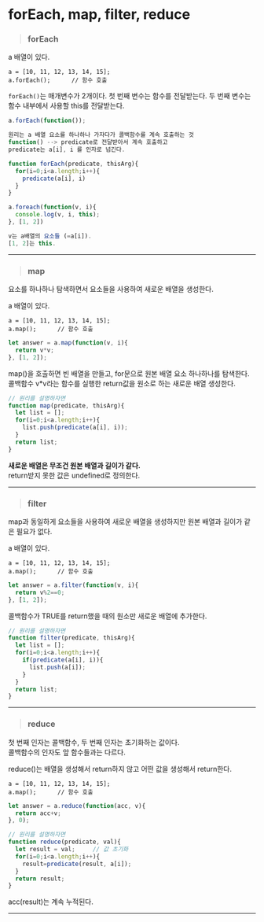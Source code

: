 # forEach, map, filter, reduce

> ### forEach
a 배열이 있다.
```
a = [10, 11, 12, 13, 14, 15];
a.forEach();      // 함수 호출
```

`forEach()`는 매개변수가 2개이다.
첫 번째 변수는 함수를 전달받는다.
두 번째 변수는 함수 내부에서 사용할 this를 전달받는다.
```jsx
a.forEach(function());

원리는 a 배열 요소를 하나하나 가자다가 콜백함수를 계속 호출하는 것
function() --> predicate로 전달받아서 계속 호출하고
predicate는 a[i], i 를 인자로 넘긴다.

function forEach(predicate, thisArg){
  for(i=0;i<a.length;i++){
    predicate(a[i], i)
  }
}
```
```jsx
a.foreach(function(v, i){
  console.log(v, i, this);
}, [1, 2])

v는 a배열의 요소들 (=a[i]).
[1, 2]는 this.
```
***
> ### map
요소를 하나하나 탐색하면서 요소들을 사용하여 새로운 배열을 생성한다.

a 배열이 있다.
```
a = [10, 11, 12, 13, 14, 15];
a.map();      // 함수 호출
```

```jsx
let answer = a.map(function(v, i){
  return v*v;
}, [1, 2]);
```
map()을 호출하면 빈 배열을 만들고, for문으로 원본 배열 요소 하나하나를 탐색한다.<br/>
콜백함수 v*v라는 함수를 실행한 return값을 원소로 하는 새로운 배열 생성한다.
```jsx
// 원리를 설명하자면
function map(predicate, thisArg){
  let list = [];
  for(i=0;i<a.length;i++){
    list.push(predicate(a[i], i));
  }
  return list;
}
```
**새로운 배열은 무조건 원본 배열과 길이가 같다.**<br/>
return받지 못한 값은 undefined로 정의한다.

***
> ### filter
map과 동일하게 요소들을 사용하여 새로운 배열을 생성하지만 원본 배열과 길이가 같은 필요가 없다.

a 배열이 있다.
```
a = [10, 11, 12, 13, 14, 15];
a.map();      // 함수 호출
```

```jsx
let answer = a.filter(function(v, i){
  return v%2==0;
}, [1, 2]);
```
콜백함수가 TRUE를 return했을 때의 원소만 새로운 배열에 추가한다.
```jsx
// 원리를 설명하자면
function filter(predicate, thisArg){
  let list = [];
  for(i=0;i<a.length;i++){
    if(predicate(a[i], i)){
      list.push(a[i]);
    }
  }
  return list;
}
```
***
> ### reduce
첫 번째 인자는 콜백함수, 두 번째 인자는 초기화하는 값이다.<br/>
콜백함수의 인자도 앞 함수들과는 다르다.

reduce()는 배열을 생성해서 return하지 않고 어떤 값을 생성해서 return한다.

```
a = [10, 11, 12, 13, 14, 15];
a.map();      // 함수 호출
```
```jsx
let answer = a.reduce(function(acc, v){
  return acc+v;
}, 0);
```

```jsx
// 원리를 설명하자면
function reduce(predicate, val){
  let result = val;     // 값 초기화
  for(i=0;i<a.length;i++){
    result=predicate(result, a[i]);
  }
  return result;
}
```
acc(result)는 계속 누적된다.
***